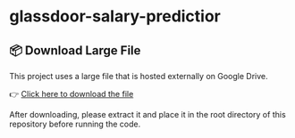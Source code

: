 # glassdoor-salary-predictior
## 📦 Download Large File

This project uses a large file that is hosted externally on Google Drive.

👉 [Click here to download the file]([https://drive.google.com/file/d/1AbCDefGHIJKlmnoPQRstuVWXYZ/view?usp=sharing](https://colab.research.google.com/drive/1Q-0NU44RUyTbB3imWpHlXZ3lIiOCf5qL?usp=drive_link))

After downloading, please extract it and place it in the root directory of this repository before running the code.
